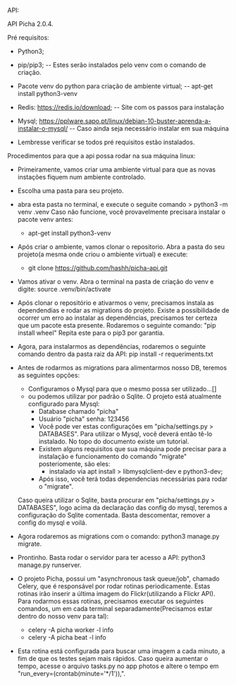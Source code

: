 API:

API Picha 2.0.4.

Pré requisitos:
 * Python3;
 * pip/pip3; -- Estes serão instalados pelo venv com o comando de criação.
 * Pacote venv do python para criação de ambiente virtual; -- apt-get install python3-venv
 * Redis: https://redis.io/download; -- Site com os passos para instalação
 * Mysql; https://pplware.sapo.pt/linux/debian-10-buster-aprenda-a-instalar-o-mysql/ -- Caso ainda seja necessário instalar em sua máquina

 * Lembresse verificar se todos pré requisitos estão instalados.

Procedimentos para que a api possa rodar na sua máquina linux:

* Primeiramente, vamos criar uma ambiente virtual para que as novas instações fiquem num ambiente controlado.
 - Escolha uma pasta para seu projeto.
 - abra esta pasta no terminal, e execute o seguite comando > python3 -m venv .venv
   Caso não funcione, você provavelmente precisara instalar o pacote venv antes:
	* apt-get install python3-venv
 
 - Após criar o ambiente, vamos clonar o repositorio. Abra a pasta do seu projeto(a mesma onde criou o ambiente virtual) e execute:
	* git clone https://github.com/hashh/picha-api.git
 - Vamos ativar o venv. Abra o terminal na pasta de criação do venv e digite: source .venv/bin/activate

  - Após clonar o repositório e ativarmos o venv, precisamos instala as dependendias e rodar as migrations do projeto. Existe a possibilidade de ocorrer um erro ao instalar as dependências, precisamos ter certeza que um pacote esta presente. Rodaremos o seguinte comando: "pip install wheel"
Repita este para o pip3 por garantia.
 - Agora, para instalarmos as dependências, rodaremos o seguinte comando dentro da pasta raiz da API: pip install -r requeriments.txt
 - Antes de rodarmos as migrations para alimentarmos nosso DB, teremos as seguintes opções:
	* Configuramos o Mysql para que o mesmo possa ser utilizado...[]
	* ou podemos utilizar por padrão o Sqlite.
	O projeto está atualmente configurado para Mysql:
		* Database chamado "picha"
		* Usuário "picha" senha: 123456
		- Você pode ver estas configurações em "picha/settings.py > DATABASES". Para utilizar o Mysql, você deverá então tê-lo instalado. No topo do documento existe um tutorial.
		- Existem alguns requisitos que sua máquina pode precisar para a instalação e funcionamento do comando "migrate" posteriomente, são eles:
			* instalado via apt install > libmysqlclient-dev e python3-dev;
		- Após isso, você terá todas dependencias necessárias para rodar o "migrate".

	Caso queira utilizar o Sqlite, basta procurar em "picha/settings.py > DATABASES", logo acima da declaração das config do mysql, teremos a configuração do Sqlite comentada. Basta descomentar, remover a config do mysql e voilá.

 - Agora rodaremos as migrations com o comando: python3 manage.py migrate.
 - Prontinho. Basta rodar o servidor para ter acesso a API: python3 manage.py runserver.

 - O projeto Picha, possui um "asynchronous task queue/job", chamado Celery, que é responsável por rodar rotinas periodicamente. Estas rotinas irão inserir a última imagem do Flickr(utilizando a Flickr API). Para rodarmos essas rotinas, precisamos executar os seguintes comandos, um em cada terminal separadamente(Precisamos estar dentro do nosso venv para tal):
	* celery -A picha worker -l info
	* celery -A picha beat -l info

 - Esta rotina está configurada para buscar uma imagem a cada minuto, a fim de que os testes sejam mais rápidos. Caso queira aumentar o tempo, acesse o arquivo tasks.py no app photos e altere o tempo em "run_every=(crontab(minute='*/1')),".
